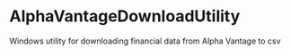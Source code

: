 # AlphaVantageDownloadUtility
Windows utility for downloading financial data from Alpha Vantage to csv
